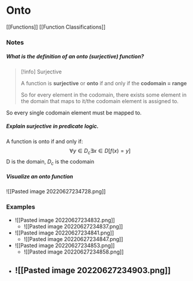 # Onto

[[Functions]]
[[Function Classifications]]

### Notes
##### What is the definition of an onto (surjective) function? 

>[!info] Surjective
>
>A function is **surjective** or **onto** if and only if the **codomain = range**
>
>So for every element in the codomain, there exists some element in the domain that maps to it/the codomain element is assigned to. 
>

So every single codomain element must be mapped to. 

##### Explain surjective in predicate logic.

A function is onto if and only if:
$$\forall y \in D_{c}\exists x \in D [f(x) = y]$$
D is the domain, $D_c$ is the codomain

##### Visualize an onto function 
![[Pasted image 20220627234728.png]]



### Examples
- ![[Pasted image 20220627234832.png]]
	- ![[Pasted image 20220627234837.png]]
- ![[Pasted image 20220627234841.png]]
	- ![[Pasted image 20220627234847.png]]
- ![[Pasted image 20220627234853.png]]
	- ![[Pasted image 20220627234858.png]]
- ![[Pasted image 20220627234903.png]]
	- 